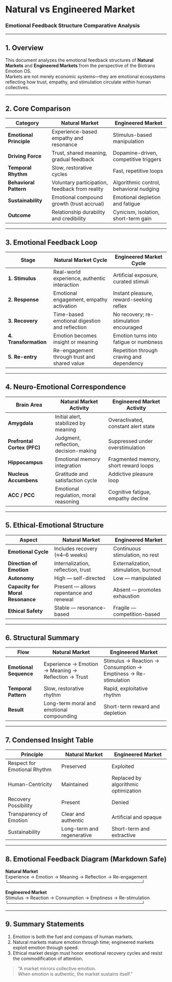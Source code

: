 # Natural vs Engineered Market  
### Emotional Feedback Structure Comparative Analysis

---

## 1. Overview

This document analyzes the emotional feedback structures of **Natural Markets** and **Engineered Markets** from the perspective of the Biotrans Emotion OS.  
Markets are not merely economic systems—they are emotional ecosystems reflecting how trust, empathy, and stimulation circulate within human collectives.

---

## 2. Core Comparison

| Category | Natural Market | Engineered Market |
|-----------|----------------|------------------|
| **Emotional Principle** | Experience-based empathy and resonance | Stimulus-based manipulation |
| **Driving Force** | Trust, shared meaning, gradual feedback | Dopamine-driven, competitive triggers |
| **Temporal Rhythm** | Slow, restorative cycles | Fast, repetitive loops |
| **Behavioral Pattern** | Voluntary participation, feedback from reality | Algorithmic control, behavioral nudging |
| **Sustainability** | Emotional compound growth (trust accrual) | Emotional depletion and fatigue |
| **Outcome** | Relationship durability and credibility | Cynicism, isolation, short-term gain |

---

## 3. Emotional Feedback Loop

| Stage | Natural Market Cycle | Engineered Market Cycle |
|--------|----------------------|--------------------------|
| **1. Stimulus** | Real-world experience, authentic interaction | Artificial exposure, curated stimuli |
| **2. Response** | Emotional engagement, empathy activation | Instant pleasure, reward-seeking reflex |
| **3. Recovery** | Time-based emotional digestion and reflection | No recovery; re-stimulation encouraged |
| **4. Transformation** | Emotion becomes insight or meaning | Emotion turns into fatigue or numbness |
| **5. Re-entry** | Re-engagement through trust and shared value | Repetition through craving and dependency |

---

## 4. Neuro-Emotional Correspondence

| Brain Area | Natural Market Activity | Engineered Market Activity |
|-------------|------------------------|-----------------------------|
| **Amygdala** | Initial alert, stabilized by meaning | Overactivated, constant alert state |
| **Prefrontal Cortex (PFC)** | Judgment, reflection, decision-making | Suppressed under overstimulation |
| **Hippocampus** | Emotional memory integration | Fragmented memory, short reward loops |
| **Nucleus Accumbens** | Gratitude and satisfaction cycle | Addictive pleasure loop |
| **ACC / PCC** | Emotional regulation, moral reasoning | Cognitive fatigue, empathy decline |

---

## 5. Ethical-Emotional Structure

| Aspect | Natural Market | Engineered Market |
|---------|----------------|------------------|
| **Emotional Cycle** | Includes recovery (≈4–6 weeks) | Continuous stimulation, no rest |
| **Direction of Emotion** | Internalization, reflection, trust | Externalization, stimulation, burnout |
| **Autonomy** | High — self-directed | Low — manipulated |
| **Capacity for Moral Resonance** | Present — allows repentance and renewal | Absent — promotes exhaustion |
| **Ethical Safety** | Stable — resonance-based | Fragile — competition-based |

---

## 6. Structural Summary

| Flow | Natural Market | Engineered Market |
|------|----------------|------------------|
| **Emotional Sequence** | Experience → Emotion → Meaning → Reflection → Trust | Stimulus → Reaction → Consumption → Emptiness → Re-stimulation |
| **Temporal Pattern** | Slow, restorative rhythm | Rapid, exploitative rhythm |
| **Result** | Long-term moral and emotional compounding | Short-term reward and depletion |

---

## 7. Condensed Insight Table

| Principle | Natural Market | Engineered Market |
|------------|----------------|------------------|
| Respect for Emotional Rhythm | Preserved | Exploited |
| Human-Centricity | Maintained | Replaced by algorithmic optimization |
| Recovery Possibility | Present | Denied |
| Transparency of Emotion | Clear and authentic | Artificial and opaque |
| Sustainability | Long-term and regenerative | Short-term and extractive |

---

## 8. Emotional Feedback Diagram (Markdown Safe)

**Natural Market**  
Experience → Emotion → Meaning → Reflection → Re-engagement  
└──────────────────────────────────────────┘  

**Engineered Market**  
Stimulus → Reaction → Consumption → Emptiness → Re-stimulation  
└──────────────────────────────────────────┘  

---

## 9. Summary Statements

1. Emotion is both the fuel and compass of human markets.  
2. Natural markets mature emotion through time; engineered markets exploit emotion through speed.  
3. Ethical market design must honor emotional recovery cycles and resist the commodification of attention.

> “A market mirrors collective emotion.  
> When emotion is authentic, the market sustains itself.”
